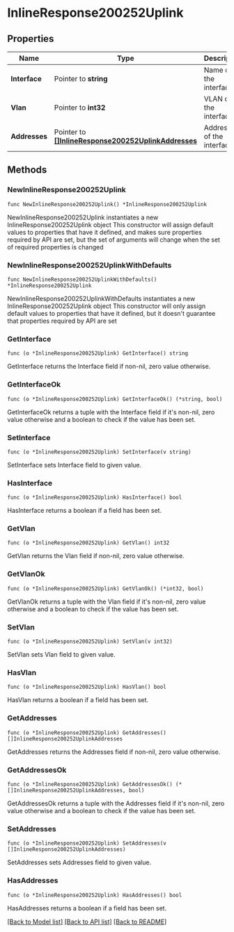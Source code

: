 # InlineResponse200252Uplink

## Properties

Name | Type | Description | Notes
------------ | ------------- | ------------- | -------------
**Interface** | Pointer to **string** | Name of the interface | [optional] 
**Vlan** | Pointer to **int32** | VLAN of the interface | [optional] 
**Addresses** | Pointer to [**[]InlineResponse200252UplinkAddresses**](InlineResponse200252UplinkAddresses.md) | Addresses of the interface | [optional] 

## Methods

### NewInlineResponse200252Uplink

`func NewInlineResponse200252Uplink() *InlineResponse200252Uplink`

NewInlineResponse200252Uplink instantiates a new InlineResponse200252Uplink object
This constructor will assign default values to properties that have it defined,
and makes sure properties required by API are set, but the set of arguments
will change when the set of required properties is changed

### NewInlineResponse200252UplinkWithDefaults

`func NewInlineResponse200252UplinkWithDefaults() *InlineResponse200252Uplink`

NewInlineResponse200252UplinkWithDefaults instantiates a new InlineResponse200252Uplink object
This constructor will only assign default values to properties that have it defined,
but it doesn't guarantee that properties required by API are set

### GetInterface

`func (o *InlineResponse200252Uplink) GetInterface() string`

GetInterface returns the Interface field if non-nil, zero value otherwise.

### GetInterfaceOk

`func (o *InlineResponse200252Uplink) GetInterfaceOk() (*string, bool)`

GetInterfaceOk returns a tuple with the Interface field if it's non-nil, zero value otherwise
and a boolean to check if the value has been set.

### SetInterface

`func (o *InlineResponse200252Uplink) SetInterface(v string)`

SetInterface sets Interface field to given value.

### HasInterface

`func (o *InlineResponse200252Uplink) HasInterface() bool`

HasInterface returns a boolean if a field has been set.

### GetVlan

`func (o *InlineResponse200252Uplink) GetVlan() int32`

GetVlan returns the Vlan field if non-nil, zero value otherwise.

### GetVlanOk

`func (o *InlineResponse200252Uplink) GetVlanOk() (*int32, bool)`

GetVlanOk returns a tuple with the Vlan field if it's non-nil, zero value otherwise
and a boolean to check if the value has been set.

### SetVlan

`func (o *InlineResponse200252Uplink) SetVlan(v int32)`

SetVlan sets Vlan field to given value.

### HasVlan

`func (o *InlineResponse200252Uplink) HasVlan() bool`

HasVlan returns a boolean if a field has been set.

### GetAddresses

`func (o *InlineResponse200252Uplink) GetAddresses() []InlineResponse200252UplinkAddresses`

GetAddresses returns the Addresses field if non-nil, zero value otherwise.

### GetAddressesOk

`func (o *InlineResponse200252Uplink) GetAddressesOk() (*[]InlineResponse200252UplinkAddresses, bool)`

GetAddressesOk returns a tuple with the Addresses field if it's non-nil, zero value otherwise
and a boolean to check if the value has been set.

### SetAddresses

`func (o *InlineResponse200252Uplink) SetAddresses(v []InlineResponse200252UplinkAddresses)`

SetAddresses sets Addresses field to given value.

### HasAddresses

`func (o *InlineResponse200252Uplink) HasAddresses() bool`

HasAddresses returns a boolean if a field has been set.


[[Back to Model list]](../README.md#documentation-for-models) [[Back to API list]](../README.md#documentation-for-api-endpoints) [[Back to README]](../README.md)


